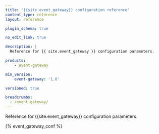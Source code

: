 ```yaml
---
title: "{{site.event_gateway}} configuration reference"
content_type: reference
layout: reference

plugin_schema: true

no_edit_link: true

description: |
  Reference for {{ site.event_gateway }} configuration parameters.

products:
    - event-gateway

min_version:
    event-gateway: '1.0'

versioned: true

breadcrumbs:
  - /event-gateway/
---
```


Reference for {{site.event_gateway}} configuration parameters.

{% event_gateway_conf %}